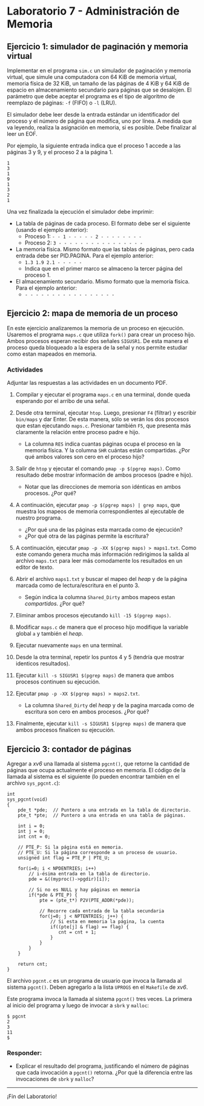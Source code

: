 # Laboratorio 7 - Administración de Memoria

## Ejercicio 1: simulador de paginación y memoria virtual

Implementar en el programa `sim.c` un simulador de paginación y memoria virtual, que simule una computadora con 64 KiB de memoria virtual, memoria física de 32 KiB, un tamaño de las páginas de 4 KiB y 64 KiB de espacio en almacenamiento secundario para páginas que se desalojen. El parámetro que debe aceptar el programa es el tipo de algoritmo de reemplazo de páginas: `-f` (FIFO) o `-l` (LRU).

El simulador debe leer desde la entrada estándar un identificador del proceso y el número de página que modifica, uno por línea. A medida que va leyendo, realiza la asignación en memoria, si es posible. Debe finalizar al leer un EOF.

Por ejemplo, la siguiente entrada indica que el proceso 1 accede a las páginas 3 y 9, y el proceso 2 a la página 1.

```
1
3
1
9
1
3
2
1
```

Una vez finalizada la ejecución el simulador debe imprimir:

- La tabla de páginas de cada proceso. El formato debe ser el siguiente (usando el ejemplo anterior):
    - Proceso 1: `- - 1 - - - - - 2 - - - - - - - -`
    - Proceso 2: `3 - - - - - - - - - - - - - - - -`
- La memoria física. Mismo formato que las tablas de páginas, pero cada entrada debe ser PID.PAGINA. Para el ejemplo anterior:
    - `1.3 1.9 2.1 - - - - -`
    - Indica que en el primer marco se almaceno la tercer página del proceso 1.
- El almacenamiento secundario. Mismo formato que la memoría física. Para el ejemplo anterior:
    - `- - - - - - - - - - - - - - - - -`

## Ejercicio 2: mapa de memoria de un proceso

En este ejercicio analizaremos la memoria de un proceso en ejecución. Usaremos el programa `maps.c` que utiliza `fork()` para crear un proceso hijo. Ambos procesos esperan recibir dos señales `SIGUSR1`. De esta manera el proceso queda bloqueado a la espera de la señal y nos permite estudiar como estan mapeados en memoria.

### Actividades

Adjuntar las respuestas a las actividades en un documento PDF.

1. Compilar y ejecutar el programa `maps.c` en una terminal, donde queda esperando por el arribo de una señal.

2. Desde otra terminal, ejecutar `htop`. Luego, presionar `F4` (filtrar) y escribir `bin/maps` y dar Enter. De esta manera, sólo se verán los dos procesos que estan ejecutando `maps.c`. Presionar también `F5`, que presenta más claramente la relación entre proceso padre e hijo.
    - La columna `RES` indica cuantas páginas ocupa el proceso en la memoria física. Y la columna `SHR` cuántas están compartidas. ¿Por qué ambos valores son cero en el proceso hijo?

3. Salir de `htop` y ejecutar el comando `pmap -p $(pgrep maps)`. Como resultado debe mostrar información de ambos procesos (padre e hijo).
    - Notar que las direcciones de memoria son idénticas en ambos procesos. ¿Por qué?

4. A continuación, ejecutar `pmap -p $(pgrep maps) | grep maps`, que muestra los mapeos de memoria correspondientes al ejecutable de nuestro programa.
    - ¿Por qué una de las páginas esta marcada como de ejecución?
    - ¿Por qué otra de las páginas permite la escritura?

5. A continuación, ejecutar `pmap -p -XX $(pgrep maps) > maps1.txt`. Como este comando genera mucha más información redirigimos la salida al archivo `maps.txt` para leer más comodamente los resultados en un editor de texto.

6. Abrir el archivo `maps1.txt` y buscar el mapeo del _heap_ y de la página marcada como de lectura/escritura en el punto 3.
    - Según indica la columna `Shared_Dirty` ambos mapeos estan *compartidos*. ¿Por qué?

7. Eliminar ambos procesos ejecutando `kill -15 $(pgrep maps)`.

8. Modificar `maps.c` de manera que el proceso hijo modifique la variable global `a` y también el _heap_.

9. Ejecutar nuevamente `maps` en una terminal.

10. Desde la otra terminal, repetir los puntos 4 y 5 (tendría que mostrar identicos resultados).

11. Ejecutar `kill -s SIGUSR1 $(pgrep maps)` de manera que ambos procesos continuen su ejecución.

12. Ejecutar `pmap -p -XX $(pgrep maps) > maps2.txt`.
    - La columna `Shared_Dirty` del _heap_ y de la pagina marcada como de escritura son cero en ambos procesos. ¿Por qué?

13. Finalmente, ejecutar `kill -s SIGUSR1 $(pgrep maps)` de manera que ambos procesos finalicen su ejecución.

## Ejercicio 3: contador de páginas
Agregar a _xv6_ una llamada al sistema `pgcnt()`, que retorne la cantidad de páginas que ocupa actualmente el proceso en memoria. El código de la llamada al sistema es el siguiente (lo pueden encontrar también en el archivo `sys_pgcnt.c`):
```
int
sys_pgcnt(void)
{
    pde_t *pde;  // Puntero a una entrada en la tabla de directorio.
    pte_t *pte;  // Puntero a una entrada en una tabla de páginas.

    int i = 0;
    int j = 0;
    int cnt = 0;

    // PTE_P: Si la página está en memoria.
    // PTE_U: Si la página corresponde a un proceso de usuario.
    unsigned int flag = PTE_P | PTE_U;

    for(i=0; i < NPDENTRIES; i++)
        // i-ésima entrada en la tabla de directorio.
        pde = &((myproc()->pgdir)[i]);

        // Si no es NULL y hay páginas en memoria
        if(*pde & PTE_P) {
            pte = (pte_t*) P2V(PTE_ADDR(*pde));

            // Recorre cada entrada de la tabla secundaria
            for(j=0; j < NPTENTRIES; j++) {
                // Si esta en memoria la página, la cuenta
                if((pte[j] & flag) == flag) {
                   cnt = cnt + 1;
                }
            }
        }
    }

    return cnt;
}
```

El archivo `pgcnt.c` es un programa de usuario que invoca la llamada al sistema `pgcnt()`. Deben agregarlo a la lista `UPROGS` en el `Makefile` de _xv6_.

Este programa invoca la llamada al sistema `pgcnt()` tres veces. La primera al inicio del programa y luego de invocar a `sbrk` y `malloc`:

```
$ pgcnt
2
3
11
$
```

### Responder:

* Explicar el resultado del programa, justificando el número de páginas que cada invocación a `pgcnt()` retorna. ¿Por qué la diferencia entre las invocaciones de `sbrk` y `malloc`?

---

¡Fín del Laboratorio!
